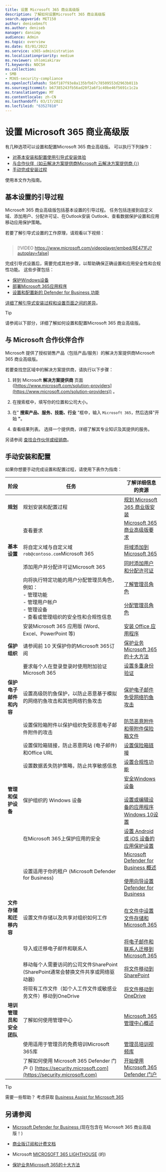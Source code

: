 ```yaml
---
title: 设置 Microsoft 365 商业高级版
description: 了解如何设置Microsoft 365 商业高级版
search.appverid: MET150
author: denisebmsft
ms.author: deniseb
manager: dansimp
audience: Admin
ms.topic: overview
ms.date: 03/01/2022
ms.service: o365-administration
ms.localizationpriority: medium
ms.reviewer: shlomiakirav
f1.keywords: NOCSH
ms.collection:
- SMB
- M365-security-compliance
ms.openlocfilehash: 5b6f187f93e8a135bfb67c78509553d2963b011b
ms.sourcegitcommit: b67385243fb56ad20f2a6f1c40be46f5691c1c2a
ms.translationtype: MT
ms.contentlocale: zh-CN
ms.lasthandoff: 03/17/2022
ms.locfileid: "63527810"
---
```

# <a name="set-up-microsoft-365-business-premium"></a>设置 Microsoft 365 商业高级版

有几种选项可以设置和配置Microsoft 365 商业高级版。 可以执行下列操作：

- [对基本安装和配置使用引导式安装体验](#guided-process-for-basic-setup)
- [与合作伙伴（如云解决方案提供商Microsoft 云解决方案提供商 (）) ](#work-with-a-microsoft-partner)
- [手动完成安装过程](#manual-setup-and-configuration)


使用本文作为指南。

## <a name="guided-process-for-basic-setup"></a>基本设置的引导过程

Microsoft 365 商业高级版包括基本设置的引导过程。 任务包括连接到自定义域、添加用户、分配许可证、在Outlook安装 Outlook、查看数据保护设置和应用移动应用保护策略。 

若要了解引导式设置的工作原理，请观看以下视频： <br/><br/>

> [!VIDEO https://www.microsoft.com/videoplayer/embed/RE471FJ?autoplay=false]

完成引导式设置后，需要完成其他步骤，以帮助确保正确设置和应用安全性和合规性功能。 这些步骤包括：

- [保护Windows设备](m365bp-secure-windows-devices.md)
- [部署Microsoft 365应用程序](../admin/setup/install-applications.md)
- [设置和配置新的 Defender for Business 功能](../security/defender-business/mdb-setup-configuration.md)

[详细了解引导式安装过程和设置页面之间的差异](../admin/setup/o365-setup-wizard-and-setup-page.md)。

> [!TIP]
> 请参阅以下部分，详细了解如何设置和配置Microsoft 365 商业高级版。


## <a name="work-with-a-microsoft-partner"></a>与 Microsoft 合作伙伴合作

Microsoft 提供了授权销售产品（包括产品/服务）的解决方案提供商Microsoft 365 商业高级版。 

若要查找您区域中的解决方案提供商，请执行以下步骤：

1. 转到 Microsoft **解决方案提供商** 页面 ([https://www.microsoft.com/solution-providers](https://www.microsoft.com/solution-providers)) 。
 
2. 在搜索框中，填写你的位置和公司大小。 

3. 在" **搜索产品、服务、技能、行业** "框中，输入 `Microsoft 365`，然后选择"开始 **"**。

4. 查看结果列表。 选择一个提供商，详细了解其专业知识及其提供的服务。

另请参阅 [查找合作伙伴或经销商](../admin/manage/find-your-partner-or-reseller.md)。

## <a name="manual-setup-and-configuration"></a>手动安装和配置

如果你想要手动完成设置和配置过程，请使用下表作为指南：

| 阶段  | 任务  | 了解详细信息的资源  |
|---------|---------|---------|
| **规划**     | 规划安装和配置过程  | [规划 Microsoft 365 商业版安装](../admin/setup/plan-your-setup.md)   |
|  | 查看要求 | [Microsoft 365 商业高级版要求](https://www.microsoft.com/microsoft-365/business/microsoft-365-business-premium?activetab=pivot:overviewtab) |
| **基本设置**     | 将自定义域与自定义域`rob@contoso.com`Microsoft 365 | [将域添加到 Microsoft 365](../admin/setup/add-domain.md) |
|      | 添加用户并分配许可证Microsoft 365      | [同时添加用户和分配许可证](../admin/add-users/add-users.md)        |
|  | 向将执行特定功能的用户分配管理员角色，例如： <br/>- 管理功能<br/>- 管理用户帐户<br/>- 管理设备<br/>- 查看或管理组织的安全性和合规性信息 | [了解管理员角色](../admin/add-users/about-admin-roles.md) <br/><br/> [分配管理员角色](../admin/add-users/assign-admin-roles.md)  |
|  | 安装Microsoft 365 应用版 (Word、Excel、PowerPoint 等)  | [安装 Office 应用程序](../admin/setup/install-applications.md) |
| **保护组织** | 请参阅前 10 天保护你的Microsoft 365订阅 |  [保护业务Microsoft 365的十大方法](../admin/security-and-compliance/secure-your-business-data.md) |
|  | 要求每个人在登录登录时使用附加验证Microsoft 365 | [设置多重身份验证](../admin/security-and-compliance/set-up-multi-factor-authentication.md) | 
| **保护电子邮件和内容** |  设置高级防钓鱼保护，以防止恶意基于模拟的网络钓鱼攻击和其他网络钓鱼攻击 | [保护电子邮件免受网络钓鱼攻击](../admin/security-and-compliance/secure-your-business-data.md) |
|   | 设置保险箱附件以保护组织免受恶意电子邮件附件的攻击 | [防范恶意附件和带附件保险箱文件](../admin/security-and-compliance/secure-your-business-data.md) |
|  | 设置保险箱链接，防止恶意网站 (电子邮件) 和Office URL | [设置保险箱链接](../admin/security-and-compliance/secure-your-business-data.md) |
|  | 设置数据丢失防护策略，防止共享敏感信息 | [设置合规性功能](../admin/security-and-compliance/set-up-compliance.md) |
| **管理和保护设备** | 保护组织的 Windows 设备 | [安全Windows设备](m365bp-secure-windows-devices.md) <br/><br/>[设置或编辑设备的应用程序Windows 10设置](../admin/devices/protection-settings-for-windows-10-devices.md) |
|   | 在Microsoft 365上保护应用的安全 | [设置 Android 或 iOS 设备的应用保护设置](../admin/devices/app-protection-settings-for-android-and-ios.md) |
|  | 设置适用于你的租户 (Microsoft Defender for Business)  | [Microsoft Defender for Business 概述](../security/defender-business/mdb-overview.md)<br/><br/>[使用向导设置 Defender for Business](../security/defender-business/mdb-use-wizard.md) |
| **文件存储和迁移内容** | 设置文件存储以及共享对组织如何工作 | [在文件中设置文件存储和Microsoft 365](../admin/setup/set-up-file-storage-and-sharing.md) |
| | 导入或迁移电子邮件和联系人 | [将电子邮件和联系人迁移到 Microsoft 365](../admin/setup/migrate-email-and-contacts-admin.md) |
|  | 移动每个人需要访问的公司文件SharePoint (SharePoint通常会替换文件共享或网络驱动器)  | [将文件移动到SharePoint](../admin/setup/files-to-sharepoint.md) |
|  | 将现有工作文件（如个人工作文件或敏感业务文件）移动到OneDrive | [将文件移动到OneDrive](../admin/setup/files-to-onedrive.md) |
| **培训管理员和安全团队** | 了解如何使用管理中心 | [Microsoft 365 管理中心概述](../admin/admin-overview/admin-center-overview.md) |
|  | 使用适用于管理员的免费培训Microsoft 365库 | [管理员培训视频库](../admin/admin-video-library.yml)  |
|  | 了解如何使用 Microsoft 365 Defender 门户 () [https://security.microsoft.com](https://security.microsoft.com) | [开始使用 Microsoft 365 Defender 门户](../security/defender-business/mdb-get-started.md) |

> [!TIP]
> 需要一些帮助？ 考虑获取 [Business Assist for Microsoft 365](https://support.microsoft.com/en-us/office/business-assist-for-microsoft-365-37deb8fe-61cc-4cf9-9ad1-1c8d93475070)

## <a name="see-also"></a>另请参阅

- [Microsoft Defender for Business (](../security/defender-business/mdb-overview.md)现在包含在 Microsoft 365 商业高级版！) 

- [商业版订阅和计费文档](../commerce/index.yml)

- Microsoft [MICROSOFT 365 LIGHTHOUSE](../lighthouse/m365-lighthouse-overview.md) (的) 

- [保护业务Microsoft 365的十大方法](../admin/security-and-compliance/secure-your-business-data.md)
